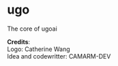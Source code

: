 # ugo
The core of ugoai


**Credits**:<br>
Logo: Catherine Wang<br>
Idea and codewritter: CAMARM-DEV
